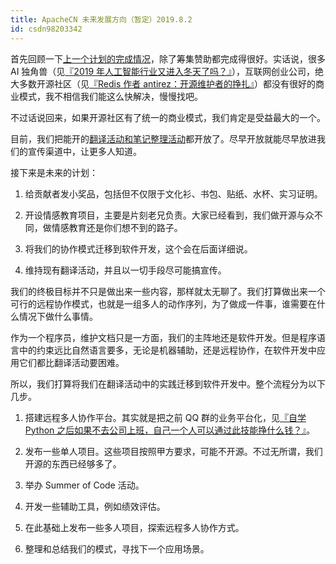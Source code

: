 ```yaml
---
title: ApacheCN 未来发展方向（暂定）2019.8.2
id: csdn98203342
---
```


首先回顾一下[上一个计划的完成情况](https://blog.csdn.net/wizardforcel/article/details/89525811)，除了筹集赞助都完成得很好。实话说，很多 AI 独角兽（见[『2019 年人工智能行业又进入冬天了吗？』](https://www.zhihu.com/question/308512268/answer/573546877)），互联网创业公司，绝大多数开源社区（见[『Redis 作者 antirez：开源维护者的挣扎』](https://www.oschina.net/news/106799/the-struggles-of-an-open-source-maintainer)）都没有很好的商业模式，我不相信我们能这么快解决，慢慢找吧。

不过话说回来，如果开源社区有了统一的商业模式，我们肯定是受益最大的一个。

目前，我们把能开的[翻译活动和笔记整理活动](https://home.apachecn.org/docs/#_2)都开放了。尽早开放就能尽早放进我们的宣传渠道中，让更多人知道。

接下来是未来的计划：

1.  给贡献者发小奖品，包括但不仅限于文化衫、书包、贴纸、水杯、实习证明。

2.  开设情感教育项目，主要是片刻老兄负责。大家已经看到，我们做开源与众不同，做情感教育还是你们想不到的路子。

3.  将我们的协作模式迁移到软件开发，这个会在后面详细说。

4.  维持现有翻译活动，并且以一切手段尽可能搞宣传。

我们的终极目标并不只是做出来一些内容，那样就太无聊了。我们打算做出来一个可行的远程协作模式，也就是一组多人的动作序列，为了做成一件事，谁需要在什么情况下做什么事情。

作为一个程序员，维护文档只是一方面，我们的主阵地还是软件开发。但是程序语言中的约束远比自然语言要多，无论是机器辅助，还是远程协作，在软件开发中应用它们都比翻译活动要困难。

所以，我们打算将我们在翻译活动中的实践迁移到软件开发中。整个流程分为以下几步。

1.  搭建远程多人协作平台。其实就是把之前 QQ 群的业务平台化，见[『自学 Python 之后如果不去公司上班，自己一个人可以通过此技能挣什么钱？』](https://www.zhihu.com/question/270720694/answer/449769461)。

2.  发布一些单人项目。这些项目按照甲方要求，可能不开源。不过无所谓，我们开源的东西已经够多了。

3.  举办 Summer of Code 活动。

4.  开发一些辅助工具，例如绩效评估。

5.  在此基础上发布一些多人项目，探索远程多人协作方式。

6.  整理和总结我们的模式，寻找下一个应用场景。